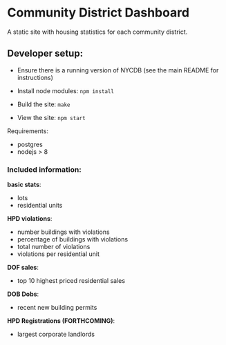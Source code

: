 # Community District Dashboard

A static site with housing statistics for each community district.

## Developer setup:

- Ensure there is a running version of NYCDB (see the main README for instructions)

- Install node modules: ``` npm install ```

- Build the site: ``` make ```

- View the site: ``` npm start ```

Requirements:
  - postgres
  - nodejs > 8

### Included information:

**basic stats**:

- lots
- residential units

**HPD violations**:

- number buildings with violations
- percentage of buildings with violations
- total number of violations
- violations per residential unit

**DOF sales**:

- top 10 highest priced residential sales

**DOB Dobs**:

- recent new building permits

**HPD Registrations (FORTHCOMING)**:

- largest corporate landlords

